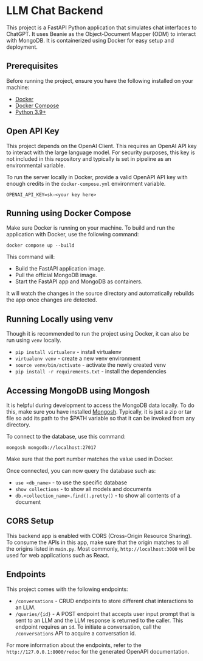 # LLM Chat Backend

This project is a FastAPI Python application that simulates chat interfaces to ChatGPT.
It uses Beanie as the Object-Document Mapper (ODM) to interact with MongoDB. 
It is containerized using Docker for easy setup and deployment.

## Prerequisites

Before running the project, ensure you have the following installed on your machine:

- [Docker](https://www.docker.com/get-started)
- [Docker Compose](https://docs.docker.com/compose/install/)
- [Python 3.9+](https://www.python.org/downloads/)

## Open API Key

This project depends on the OpenAI Client. This requires an OpenAI API key to interact with the large language model.
For security purposes, this key is not included in this repository and typically is set in pipeline as an environmental variable.

To run the server locally in Docker, provide a valid OpenAPI API key with enough credits in the `docker-compose.yml` environment variable.

`OPENAI_API_KEY=sk-<your key here>`

## Running using Docker Compose

Make sure Docker is running on your machine. To build and run the application with Docker, use the following command:

`docker compose up --build`

This command will:

- Build the FastAPI application image.
- Pull the official MongoDB image.
- Start the FastAPI app and MongoDB as containers.

It will watch the changes in the source directory and automatically rebuilds the app once changes are detected.

## Running Locally using venv

Though it is recommended to run the project using Docker, it can also be run using `venv` locally.

- `pip install virtualenv` - install virtualenv
- `virtualenv venv` - create a new venv environment
- `source venv/bin/activate` - activate the newly created venv
- `pip install -r requirements.txt` - install the dependencies

## Accessing MongoDB using Mongosh

It is helpful during development to access the MongoDB data locally. To do this, make sure you have installed [Mongosh](https://www.mongodb.com/docs/mongodb-shell/install/).
Typically, it is just a zip or tar file so add its path to the $PATH variable so that it can be invoked from any directory.

To connect to the database, use this command:

`mongosh mongodb://localhost:27017`

Make sure that the port number matches the value used in Docker.

Once connected, you can now query the database such as:

- `use <db_name>` - to use the specific database
- `show collections` - to show all models and documents
- `db.<collection_name>.find().pretty()` - to show all contents of a document

## CORS Setup

This backend app is enabled with CORS (Cross-Origin Resource Sharing). To consume the APIs in this app, make sure that the origin matches to 
all the origins listed in `main.py`. Most commonly, `http://localhost:3000` will be used for web applications such as React.

## Endpoints

This project comes with the following endpoints:

- `/conversations` - CRUD endpoints to store different chat interactions to an LLM.
- `/queries/{id}` - A POST endpoint that accepts user input prompt that is sent to an LLM and the LLM response is returned to the caller.
This endpoint requires an `id`. To initiate a conversation, call the `/conversations` API to acquire a conversation id.

For more information about the endpoints, refer to the `http://127.0.0.1:8000/redoc` for the generated OpenAPI documentation.